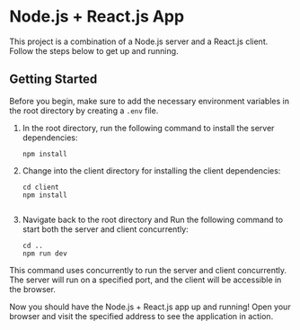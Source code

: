 # Node.js + React.js App

This project is a combination of a Node.js server and a React.js client. Follow the steps below to get up and running.

## Getting Started

Before you begin, make sure to add the necessary environment variables in the root directory by creating a `.env` file.

1. In the root directory, run the following command to install the server dependencies:

   ```
   npm install

2. Change into the client directory for installing the client dependencies:

   ```
   cd client
   npm install


4. Navigate back to the root directory and Run the following command to start both the server and client concurrently:

   ```
   cd ..
   npm run dev

This command uses concurrently to run the server and client concurrently. The server will run on a specified port, and the client will be accessible in the browser.

Now you should have the Node.js + React.js app up and running! Open your browser and visit the specified address to see the application in action.